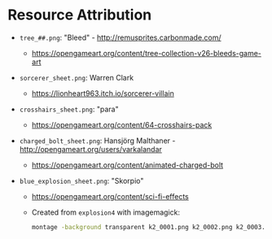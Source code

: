 # Resource Attribution

* `tree_##.png`: "Bleed" - http://remusprites.carbonmade.com/
  * https://opengameart.org/content/tree-collection-v26-bleeds-game-art

* `sorcerer_sheet.png`: Warren Clark
  * https://lionheart963.itch.io/sorcerer-villain

* `crosshairs_sheet.png`: "para"
  * https://opengameart.org/content/64-crosshairs-pack

* `charged_bolt_sheet.png`: Hansjörg Malthaner - http://opengameart.org/users/varkalandar
  * https://opengameart.org/content/animated-charged-bolt

* `blue_explosion_sheet.png`: "Skorpio"
  * https://opengameart.org/content/sci-fi-effects

  * Created from `explosion4` with imagemagick:

    ```bash
    montage -background transparent k2_0001.png k2_0002.png k2_0003.png k2_0004.png k2_0005.png k2_0006.png k2_0007.png k2_0008.png k2_0009.png k2_0010.png k2_0011.png k2_0012.png k2_0013.png k2_0014.png k2_0015.png blue_explosion_sheet.png
    ```
